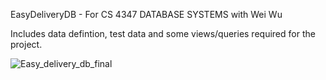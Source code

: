 EasyDeliveryDB - For CS 4347 DATABASE SYSTEMS with Wei Wu

Includes data defintion, test data and some views/queries required for the project.

![Easy_delivery_db_final](https://user-images.githubusercontent.com/42524141/133191930-15783223-5324-47f8-93cf-06a1633d72f0.png)

